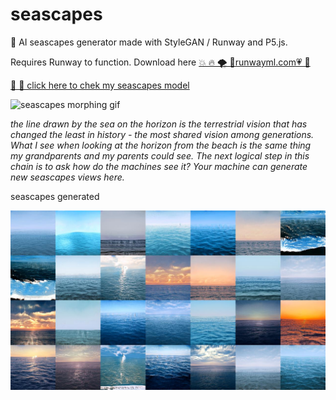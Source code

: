 # seascapes
  🌅 AI seascapes generator made with StyleGAN / Runway and P5.js.

  Requires Runway to function. Download here [ 💥 🔥 🌪 🌈runwayml.com💗 💖](runwayml.com)  

 [👹 🌊 click here to chek my seascapes model](https://open-app.runwayml.com/?model=claraharguindey/seascapes")

  ![seascapes morphing gif](./visuals/seascape-gif.gif)
  
  _the line drawn by the sea on the horizon is the terrestrial vision that has changed the least in history - the most shared vision among generations. What I see when looking at the horizon from the beach is the same thing my grandparents and my parents could see. The next logical step in this chain is to ask how do the machines see it? Your machine can generate new seascapes views here._ 



seascapes generated

 ![seascapes collage](./visuals/horizontemar.jpg)